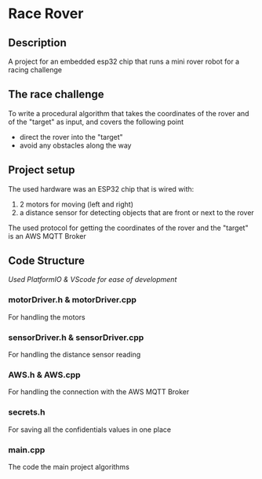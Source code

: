 # Race Rover
## Description
A project for an embedded esp32 chip that runs a mini rover robot for a racing challenge

## The race challenge
To write a procedural algorithm that takes the coordinates of the rover and of the "target" as input, and covers the following point
- direct the rover into the "target"
- avoid any obstacles along the way


## Project setup
The used hardware was an ESP32 chip that is wired with:
1. 2 motors for moving (left and right)
2. a distance sensor for detecting objects that are front or next to the rover

The used protocol for getting the coordinates of the rover and the "target" is an AWS MQTT Broker

## Code Structure
*Used PlatformIO & VScode for ease of development*

### motorDriver.h & motorDriver.cpp
For handling the motors

### sensorDriver.h & sensorDriver.cpp
For handling the distance sensor reading

### AWS.h & AWS.cpp
For handling the connection with the AWS MQTT Broker

### secrets.h
For saving all the confidentials values in one place

### main.cpp
The code the main project algorithms